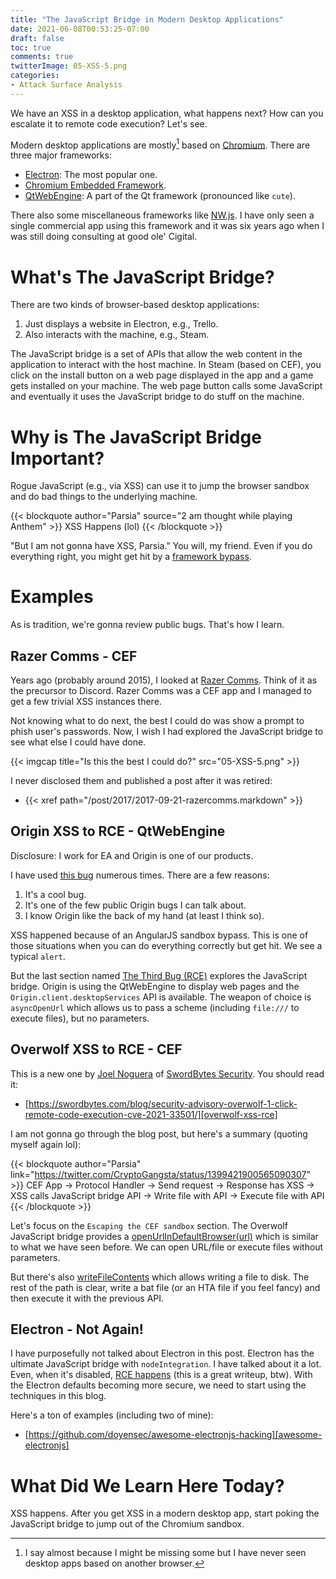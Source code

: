 ```yaml
---
title: "The JavaScript Bridge in Modern Desktop Applications"
date: 2021-06-08T00:53:25-07:00
draft: false
toc: true
comments: true
twitterImage: 05-XSS-5.png
categories:
- Attack Surface Analysis
---
```


We have an XSS in a desktop application, what happens next? How can you
escalate it to remote code execution? Let's see.

<!--more-->

Modern desktop applications are mostly[^1] based on [Chromium][chromium-link].
There are three major frameworks:

* [Electron][electronjs.org]: The most popular one.
* [Chromium Embedded Framework][cef-link].
* [QtWebEngine][qtwebengine-link]: A part of the Qt framework (pronounced like `cute`).

[chromium-link]: https://www.chromium.org/Home
[^1]: I say almost because I might be missing some but I have never seen desktop apps based on another browser.

There also some miscellaneous frameworks like [NW.js][nwjs.io]. I have only seen
a single commercial app using this framework and it was six years ago when I was
still doing consulting at good ole' Cigital.

[electronjs.org]: https://www.electronjs.org/
[cef-link]: https://bitbucket.org/chromiumembedded/cef/src
[qtwebengine-link]: https://wiki.qt.io/QtWebEngine
[nwjs.io]: https://nwjs.io/wh

# What's The JavaScript Bridge?
There are two kinds of browser-based desktop applications:

1. Just displays a website in Electron, e.g., Trello.
2. Also interacts with the machine, e.g., Steam.

The JavaScript bridge is a set of APIs that allow the web content in the
application to interact with the host machine. In Steam (based on CEF), you
click on the install button on a web page displayed in the app and a game gets
installed on your machine. The web page button calls some JavaScript and
eventually it uses the JavaScript bridge to do stuff on the machine.

# Why is The JavaScript Bridge Important?
Rogue JavaScript (e.g., via XSS) can use it to jump the browser sandbox and do
bad things to the underlying machine.

{{< blockquote author="Parsia" source="2 am thought while playing Anthem" >}}
XSS Happens (lol)
{{< /blockquote >}}

"But I am not gonna have XSS, Parsia." You will, my friend. Even if you do
everything right, you might get hit by a
[framework bypass][angularjs-sandbox-escape].

[angularjs-sandbox-escape]: https://portswigger.net/research/dom-based-angularjs-sandbox-escapes

# Examples
As is tradition, we're gonna review public bugs. That's how I learn.

## Razer Comms - CEF
Years ago (probably around 2015), I looked at [Razer Comms][razer-comms-link].
Think of it as the precursor to Discord. Razer Comms was a CEF app and I managed
to get a few trivial XSS instances there.

[razer-comms-link]: https://mysupport.razer.com/app/answers/detail/a_id/3756/

Not knowing what to do next, the best I could do was show a prompt to phish
user's passwords. Now, I wish I had explored the JavaScript bridge to see what
else I could have done.

{{< imgcap title="Is this the best I could do?" src="05-XSS-5.png" >}}

I never disclosed them and published a post after it was retired:

* {{< xref path="/post/2017/2017-09-21-razercomms.markdown" >}}

## Origin XSS to RCE - QtWebEngine
Disclosure: I work for EA and Origin is one of our products.

I have used [this bug][origin-xss-1] numerous times. There are a few reasons:

1. It's a cool bug.
2. It's one of the few public Origin bugs I can talk about.
3. I know Origin like the back of my hand (at least I think so).

XSS happened because of an AngularJS sandbox bypass. This is one of those
situations when you can do everything correctly but get hit. We see a typical
`alert`.

[origin-xss-1]: https://zero.lol/posts/2019-05-13-xss-to-rce/

But the last section named [The Third Bug (RCE)][origin-xss-js-bridge] explores
the JavaScript bridge. Origin is using the QtWebEngine to display web pages and
the `Origin.client.desktopServices` API is available. The weapon of choice is
`asyncOpenUrl` which allows us to pass a scheme (including `file:///` to execute
files), but no parameters.

[origin-xss-js-bridge]: https://zero.lol/posts/2019-05-13-xss-to-rce/#the-third-bug--rce

## Overwolf XSS to RCE - CEF
This is a new one by [Joel Noguera][joel-twitter] of
[SwordBytes Security][swbytes-twitter]. You should read it:

* [https://swordbytes.com/blog/security-advisory-overwolf-1-click-remote-code-execution-cve-2021-33501/][overwolf-xss-rce]

[joel-twitter]: https://twitter.com/niemand_sec
[swbytes-twitter]: https://twitter.com/SwordBytesSec
[overwolf-xss-rce]: https://swordbytes.com/blog/security-advisory-overwolf-1-click-remote-code-execution-cve-2021-33501/

I am not gonna go through the blog post, but here's a summary (quoting myself
again lol):

{{< blockquote author="Parsia" link="https://twitter.com/CryptoGangsta/status/1399421900565090307" >}}
CEF App -> Protocol Handler -> Send request -> Response has XSS ->
XSS calls JavaScript bridge API -> Write file with API -> Execute file with API
{{< /blockquote >}}

Let's focus on the `Escaping the CEF sandbox` section. The Overwolf JavaScript
bridge provides a [openUrlInDefaultBrowser(url)][openurl-overwolf] which is
similar to what we have seen before. We can open URL/file or execute files
without parameters.

[openurl-overwolf]: https://overwolf.github.io/docs/api/overwolf-utils#openurlindefaultbrowserurl

But there's also [writeFileContents][writefile-overwolf] which allows writing a
file to disk. The rest of the path is clear, write a bat file (or an HTA file if
you feel fancy) and then execute it with the previous API.

[writefile-overwolf]: https://overwolf.github.io/docs/api/overwolf-io#writefilecontentsfilepath-content-encoding-triggeruacifrequired-callback

## Electron - Not Again!
I have purposefully not talked about Electron in this post. Electron has the
ultimate JavaScript bridge with `nodeIntegration`. I have talked about it a lot.
Even, when it's disabled, [RCE happens][discord-rce] (this is a great writeup,
btw). With the Electron defaults becoming more secure, we need to start using
the techniques in this blog.

[discord-rce]: https://mksben.l0.cm/2020/10/discord-desktop-rce.html

Here's a ton of examples (including two of mine):

* [https://github.com/doyensec/awesome-electronjs-hacking][awesome-electronjs]

[awesome-electronjs]: https://github.com/doyensec/awesome-electronjs-hacking

# What Did We Learn Here Today?
XSS happens. After you get XSS in a modern desktop app, start poking the
JavaScript bridge to jump out of the Chromium sandbox.

